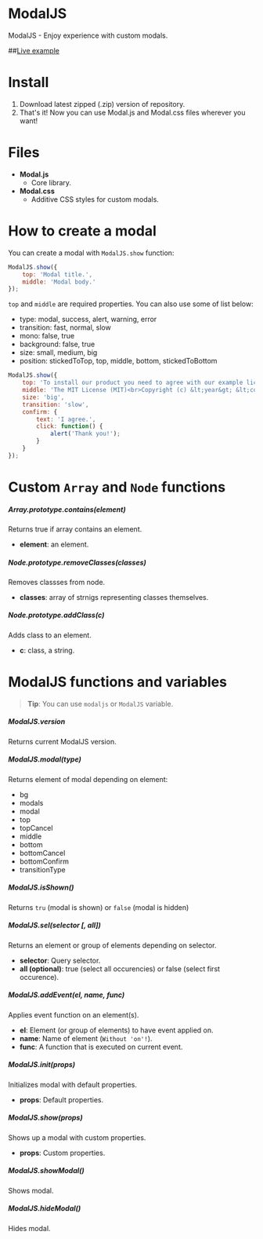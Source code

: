 # ModalJS
ModalJS - Enjoy experience with custom modals.

##[Live example](http://pdknight.github.io/ModalJS/src/example/)

# Install
1. Download latest zipped (.zip) version of repository.
2. That's it! Now you can use Modal.js and Modal.css files wherever you want!

# Files
* **Modal.js**
  * Core library.
* **Modal.css**
  * Additive CSS styles for custom modals.

# How to create a modal
You can create a modal with `ModalJS.show` function:
```javascript
ModalJS.show({
    top: 'Modal title.',
    middle: 'Modal body.'
});
```
`top` and `middle` are required properties. You can also use some of list below:
* type: modal, success, alert, warning, error
* transition: fast, normal, slow
* mono: false, true
* background: false, true
* size: small, medium, big
* position: stickedToTop, top, middle, bottom, stickedToBottom

```javascript
ModalJS.show({
    top: 'To install our product you need to agree with our example license.',
    middle: 'The MIT License (MIT)<br>Copyright (c) &lt;year&gt; &lt;copyright holders&gt;<br><br>License...',
    size: 'big',
    transition: 'slow',
    confirm: {
        text: 'I agree.',
        click: function() {
            alert('Thank you!');
        }
    }
});
```

# Custom `Array` and `Node` functions
##### Array.prototype.contains(element)
Returns true if array contains an element.
* **element**: an element.

##### Node.prototype.removeClasses(classes)
Removes classses from node.
* **classes**: array of strnigs representing classes themselves.

##### Node.prototype.addClass(c)
Adds class to an element.
* **c**: class, a string.

# ModalJS functions and variables
> **Tip**: You can use `modaljs` or `ModalJS` variable.

##### ModalJS.version
Returns current ModalJS version.

##### ModalJS.modal(type)
Returns element of modal depending on element:
* bg
* modals
* modal
* top
* topCancel
* middle
* bottom
* bottomCancel
* bottomConfirm
* transitionType

##### ModalJS.isShown()
Returns `tru` (modal is shown) or `false` (modal is hidden)

##### ModalJS.sel(selector [, all])
Returns an element or group of elements depending on selector.
* **selector**: Query selector.
* **all (optional)**: true (select all occurencies) or false (select first occurence).

##### ModalJS.addEvent(el, name, func)
Applies event function on an element(s).
* **el**: Element (or group of elements) to have event applied on.
* **name**: Name of element (`Without 'on'!`).
* **func**: A function that is executed on current event.

##### ModalJS.init(props)
Initializes modal with default properties.
* **props**: Default properties.

##### ModalJS.show(props)
Shows up a modal with custom properties.
* **props**: Custom properties.

##### ModalJS.showModal()
Shows modal.

##### ModalJS.hideModal()
Hides modal.
